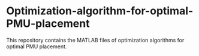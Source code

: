 # Optimization-algorithm-for-optimal-PMU-placement
This repository contains the MATLAB files of optimization algorithms for optimal PMU placement.
